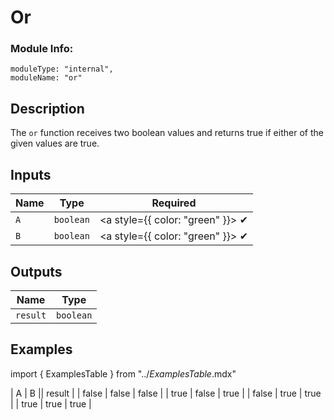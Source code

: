 # Or
### Module Info: 
```
moduleType: "internal",
moduleName: "or"
```

## Description
The `or` function receives two boolean values and returns true if either of the given values are true.

## Inputs
| Name | Type | Required |
|------|------|:-----:|
| `A` | `boolean` | <a style={{ color: "green" }}> ✔ </a>
| `B` | `boolean` | <a style={{ color: "green" }}> ✔ </a>

## Outputs
| Name | Type |
|------|------|
| `result` | `boolean` |

## Examples
import { ExamplesTable } from "../_ExamplesTable_.mdx"

<ExamplesTable>
| A | B || result |
| false | false | false |
| true | false | true |
| false | true | true |
| true | true | true |
</ExamplesTable>

